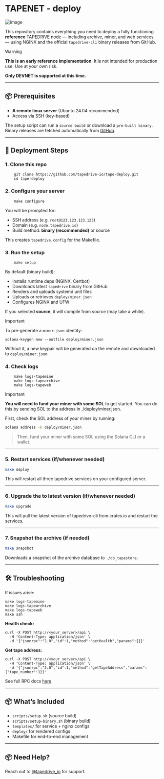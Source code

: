 # TAPENET - deploy

![image](https://github.com/user-attachments/assets/5b1fa103-0814-4ed4-966d-c9cb1aafeb2f)

This repository contains everything you need to deploy a fully functioning **reference** TAPEDRIVE node — including archive, miner, and web services — using NGINX and the official `tapedrive-cli` binary releases from GitHub.

> [!WARNING]
> **This is an early reference implementation**. It is not intended for production use. Use at your own risk.
>
> **Only DEVNET is supported at this time.**

---

## 📦 Prerequisites

- **A remote linux server** (Ubuntu 24.04 recommended)
- Access via SSH (key-based)

The setup script can run a `source build` or download a `pre-built binary`. Binary releases are fetched automatically from [GitHub](https://github.com/tapedrive-io/tape/releases).

---

## 🚀 Deployment Steps

### 1. Clone this repo
```
    git clone https://github.com/tapedrive-io/tape-deploy.git
    cd tape-deploy
```

### 2. Configure your server
```
    make configure
```

You will be prompted for:

- SSH address (e.g. `root@123.123.123.123`)
- Domain (e.g. `node.tapedrive.io`)
- Build method: **binary (recommended)** or source

This creates `tapedrive.config` for the Makefile.

### 3. Run the setup
```
    make setup
```

By default (binary build):

- Installs runtime deps (NGINX, Certbot)
- Downloads latest `tapedrive` binary from GitHub
- Renders and uploads systemd unit files
- Uploads or retrieves `deploy/miner.json`
- Configures NGINX and UFW

If you selected **source**, it will compile from source (may take a while).

> [!IMPORTANT]
> To pre-generate a `miner.json` identity:
>
>     solana-keygen new --outfile deploy/miner.json
>
> Without it, a new keypair will be generated on the remote and downloaded to `deploy/miner.json`.

### 4. Check logs
```
    make logs-tapemine
    make logs-tapearchive
    make logs-tapeweb
```

> [!IMPORTANT]
> **You will need to fund your miner with some SOL** to get started. You can do this by sending SOL to the address in ./deploy/miner.json.
>
> First, check the SOL address of your miner by running:
> ```bash
> solana address -k deploy/miner.json
> ```

>
> Then, fund your miner with some SOL using the Solana CLI or a wallet.

---

### 5. Restart services (if/whenever needed)

```bash
make deploy
```

This will restart all three tapedrive services on your configured server.

---

### 6. Upgrade the to latest version (if/whenever needed)

```bash
make upgrade
```

This will pull the latest version of tapedrive-cli from crates.io and restart the services.

---

### 7. Snapshot the archive (if needed)

```bash
make snapshot
```

Downloads a snapshot of the archive database to `./db_tapestore`.

---

## 🛠️ Troubleshooting

If issues arise:

    make logs-tapemine
    make logs-tapearchive
    make logs-tapeweb
    make ssh

**Health check:**

    curl -X POST http://<your_server>/api \
      -H 'Content-Type: application/json' \
      -d '{"jsonrpc":"2.0","id":1,"method":"getHealth","params":{}}'

**Get tape address:**

    curl -X POST http://<your_server>/api \
      -H 'Content-Type: application/json' \
      -d '{"jsonrpc":"2.0","id":1,"method":"getTapeAddress","params":{"tape_number":1}}'

See full RPC docs [here](https://docs.rs/tape-network/latest/tape_network/web/index.html).

---

## 📦 What’s Included

- `scripts/setup.sh` (source build)
- `scripts/setup-binary.sh` (binary build)
- `templates/` for service + nginx configs
- `deploy/` for rendered configs
- Makefile for end-to-end management

---

## 📦 Need Help?

Reach out to [@tapedrive_io](https://twitter.com/tapedrive_io) for support.
